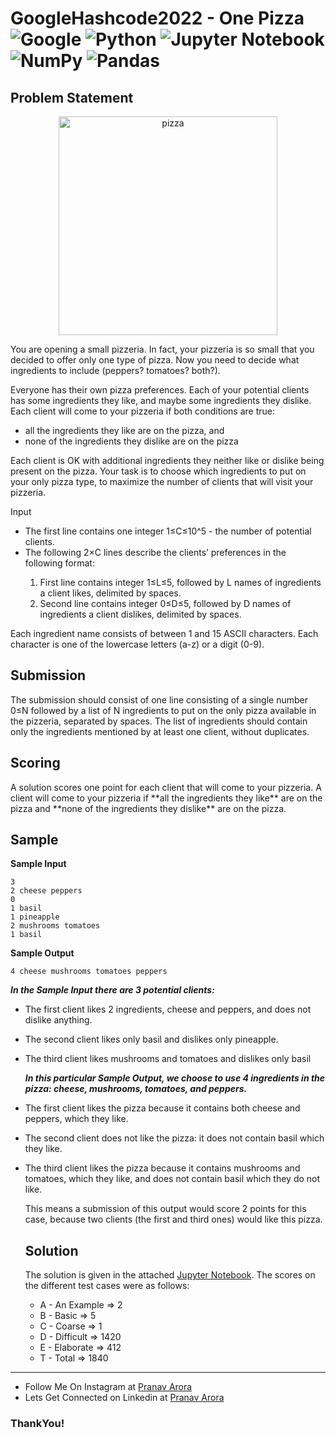 # GoogleHashcode2022 - One Pizza ![Google](https://img.shields.io/badge/google-4285F4?style=for-the-badge&logo=google&logoColor=white) ![Python](https://img.shields.io/badge/python-3670A0?style=for-the-badge&logo=python&logoColor=ffdd54) ![Jupyter Notebook](https://img.shields.io/badge/jupyter-%23FA0F00.svg?style=for-the-badge&logo=jupyter&logoColor=white) ![NumPy](https://img.shields.io/badge/numpy-%23013243.svg?style=for-the-badge&logo=numpy&logoColor=white) ![Pandas](https://img.shields.io/badge/pandas-%23150458.svg?style=for-the-badge&logo=pandas&logoColor=white)

## Problem Statement
<p align="center">
  <img src="https://codejam.googleapis.com/dashboard/get_file/AQj_6U1YZSyNV0Y-_gPyr-2DCkdjytZqr_v1Att7bbxMSvZVYh_qWBQhhLGSENw/pizzeria.gif" width="350" title="pizza">
</p>

<p>
  
  You are opening a small pizzeria. In fact, your pizzeria is so small that you decided to offer only one type of pizza. Now you need to decide what ingredients to include (peppers? tomatoes? both?).

Everyone has their own pizza preferences. Each of your potential clients has some ingredients they like, and maybe some ingredients they dislike. Each client will come to your pizzeria if both conditions are true:

 <ul>
   <li> all the ingredients they like are on the pizza, and</li>
   <li> none of the ingredients they dislike are on the pizza</li>
  </ul>
Each client is OK with additional ingredients they neither like or dislike being present on the pizza. Your task is to choose which ingredients to put on your only pizza type, to maximize the number of clients that will visit your pizzeria.

Input
<ul>
  <li>The first line contains one integer 1≤C≤10^5 - the number of potential clients.</li>
<li>The following 2×C lines describe the clients’ preferences in the following format:</li>
  <ol>
<li>First line contains integer 1≤L≤5, followed by L names of ingredients a client likes, delimited by spaces.</li>
<li>Second line contains integer 0≤D≤5, followed by D names of ingredients a client dislikes, delimited by spaces.</li>
  </ul>
Each ingredient name consists of between 1 and 15 ASCII characters. Each character is one of the lowercase letters (a-z) or a digit (0-9).
  
  </p>
  
  <h2>Submission</h2>
  <p> The submission should consist of one line consisting of a single number 0≤N followed by a list of N ingredients to put on the only pizza available in the pizzeria, separated by spaces. The list of ingredients should contain only the ingredients mentioned by at least one client, without duplicates. </p>
  
  <h2>Scoring</h2>
  <p>A solution scores one point for each client that will come to your pizzeria. A client will come to your pizzeria if **all the ingredients they like** are on the pizza and **none of the ingredients they dislike** are on the pizza.</p>
  
  <h2>Sample</h2>
  
 **Sample Input**
  
  ```
  3
2 cheese peppers
0
1 basil
1 pineapple
2 mushrooms tomatoes
1 basil
  ```
  
  **Sample Output**
  
  ```
  4 cheese mushrooms tomatoes peppers
  ```
  
  <p>
 
  _**In the Sample Input there are 3 potential clients:**_

- The first client likes 2 ingredients, cheese and peppers, and does not dislike anything.
- The second client likes only basil and dislikes only pineapple.
- The third client likes mushrooms and tomatoes and dislikes only basil
  
  _**In this particular Sample Output, we choose to use 4 ingredients in the pizza: cheese, mushrooms, tomatoes, and peppers.**_
  
- The first client likes the pizza because it contains both cheese and peppers, which they like.
- The second client does not like the pizza: it does not contain basil which they like.
- The third client likes the pizza because it contains mushrooms and tomatoes, which they like, and does not contain basil which they do not like.

  This means a submission of this output would score 2 points for this case, because two clients (the first and third ones) would like this pizza.
  </p>
  
  ## Solution
  
  The solution is given in the attached [Jupyter Notebook](https://github.com/pranavarora1895/GoogleHashcode2022/blob/main/PractisePizza.ipynb). The scores on the different test cases were as follows:
  
  - A - An Example => 2
  - B - Basic => 5
  - C - Coarse => 1
  - D - Difficult => 1420
  - E - Elaborate => 412
  - T - Total => 1840

---

* Follow Me On Instagram at [Pranav Arora](https://www.instagram.com/arorapranav187)
* Lets Get Connected on Linkedin at [Pranav Arora](https://www.linkedin.com/in/pranav-arora-354b71bb/)


### ThankYou!
